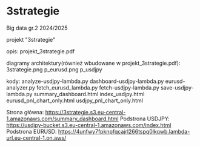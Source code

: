 # 3strategie
Big data gr.2 2024/2025

projekt "3strategie"

opis:
projekt_3strategie.pdf

diagramy architektury(również wbudowane w projekt_3strategie.pdf):
3strategie.png
p_eurusd.png
p_usdjpy

kody:
analyze-usdjpy-lambda.py
dashboard-usdjpy-lambda.py
eurusd-analyzer.py
fetch_eurusd_lambda.py
fetch-usdjpy-lambda.py
save-usdjpy-lambda.py
summary_dashboard.html
index_usdjpy.html
eurusd_pnl_chart_only.html
usdjpy_pnl_chart_only.html

Strona główna: 
https://3strategie.s3.eu-central-1.amazonaws.com/summary_dashboard.html
Podstrona USDJPY:
https://usdjpy-bucket.s3.eu-central-1.amazonaws.com/index.html
Podstrona EURUSD:
https://4unfwy7fpknpfqcajrl266tspq0lkqwb.lambda-url.eu-central-1.on.aws/
